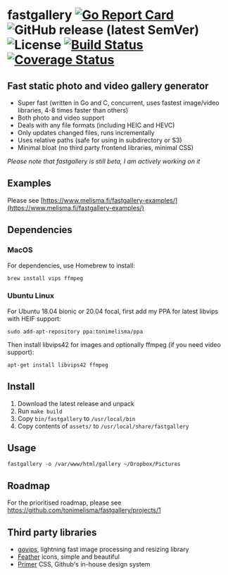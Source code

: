 # fastgallery [![Go Report Card](http://goreportcard.com/badge/tonimelisma/fastgallery)](http://goreportcard.com/report/tonimelisma/fastgallery) ![GitHub release (latest SemVer)](https://img.shields.io/github/v/release/tonimelisma/fastgallery) ![License](https://img.shields.io/badge/license-MIT-blue.svg) [![Build Status](https://github.com/tonimelisma/fastgallery/workflows/build/badge.svg)](https://github.com/tonimelisma/fastgallery/actions) [![Coverage Status](https://img.shields.io/coveralls/github/tonimelisma/fastgallery)](https://coveralls.io/github/tonimelisma/fastgallery?branch=master)

## Fast static photo and video gallery generator
- Super fast (written in Go and C, concurrent, uses fastest image/video libraries, 4-8 times faster than others)
- Both photo and video support
- Deals with any file formats (including HEIC and HEVC)
- Only updates changed files, runs incrementally
- Uses relative paths (safe for using in subdirectory or S3)
- Minimal bloat (no third party frontend libraries, minimal CSS)

*Please note that fastgallery is still beta, I am actively working on it*

## Examples

Please see [https://www.melisma.fi/fastgallery-examples/](https://www.melisma.fi/fastgallery-examples/)

## Dependencies

### MacOS

For dependencies, use Homebrew to install:

`brew install vips ffmpeg`

### Ubuntu Linux

For Ubuntu 18.04 bionic or 20.04 focal, first add my PPA for latest libvips with HEIF support:

`sudo add-apt-repository ppa:tonimelisma/ppa`

Then install libvips42 for images and optionally ffmpeg (if you need video support):

`apt-get install libvips42 ffmpeg`

## Install

1. Download the latest release and unpack
2. Run ```make build```
3. Copy ```bin/fastgallery``` to ```/usr/local/bin```
4. Copy contents of ```assets/``` to ```/usr/local/share/fastgallery```
## Usage

`fastgallery -o /var/www/html/gallery ~/Dropbox/Pictures`

## Roadmap

For the prioritised roadmap, please see https://github.com/tonimelisma/fastgallery/projects/1

## Third party libraries
- [govips](https://github.com/davidbyttow/govips), lightning fast image processing and resizing library
- [Feather](https://github.com/feathericons/feather) icons, simple and beautiful
- [Primer](https://github.com/primer/css) CSS, Github's in-house design system